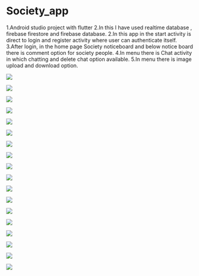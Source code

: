 # Society_app
1.Android studio project with flutter
2.In this I have used realtime database , firebase firestore and firebase database.
2.In this app in the start activity is direct to login and register activity where user can authenticate itself.
3.After login, in the home page Society noticeboard and below notice board there is comment option for society people.
4.In menu there is Chat activity in which chatting and delete chat option available.
5.In menu there is image upload and download option.

![](Society%20app%20images/1%20(1).png)                                                                                                         
                                                                                                                                                
                                                                                                                                                
![](Society%20app%20images/1%20(2).png)                                                                                                         
                                                                                                                                                
                                                                                                                                                
![](Society%20app%20images/1%20(3).png)                                                                                                         
                                                                                                                                                
                                                                                                                                                
![](Society%20app%20images/1%20(4).png)                                                                                                         
                                                                                                                                                
                                                                                                                                                
![](Society%20app%20images/1%20(5).png)                                                                                                         
                                                                                                                                                
                                                                                                                                                
![](Society%20app%20images/1%20(6).png)                                                                                                         
                                                                                                                                                
                                                                                                                                                
![](Society%20app%20images/1%20(7).png)                                                                                                         
                                                                                                                                                
                                                                                                                                                
![](Society%20app%20images/1%20(8).png)                                                                                                         
                                                                                                                                                
                                                                                                                                                
![](Society%20app%20images/1%20(9).png)                                                                                                         
                                                                                                                                                
                                                                                                                                                
![](Society%20app%20images/1%20(10).png)                                                                                                        
                                                                                                                                                
                                                                                                                                                
![](Society%20app%20images/1%20(11).png)   

![](Society%20app%20images/1%20(12).png)                                                                                                        
                                                                                                                                                
                                                                                                                                                
![](Society%20app%20images/1%20(13).png)                                                                                                        
                                                                                                                                                
                                                                                                                                                
![](Society%20app%20images/1%20(14).png)                                                                                                        
                                                                                                                                                
                                                                                                                                                
![](Society%20app%20images/1%20(15).png)                                                                                                        
                                                                                                                                                
                                                                                                                                                
![](Society%20app%20images/1%20(16).png)                                                                                                        
                                                                                                                                                
                                                                                                                                                
![](Society%20app%20images/1%20(17).png)                                                                                                        
                                                                                                                                                
                                                                                                                                                
![](Society%20app%20images/1%20(18).png)                
